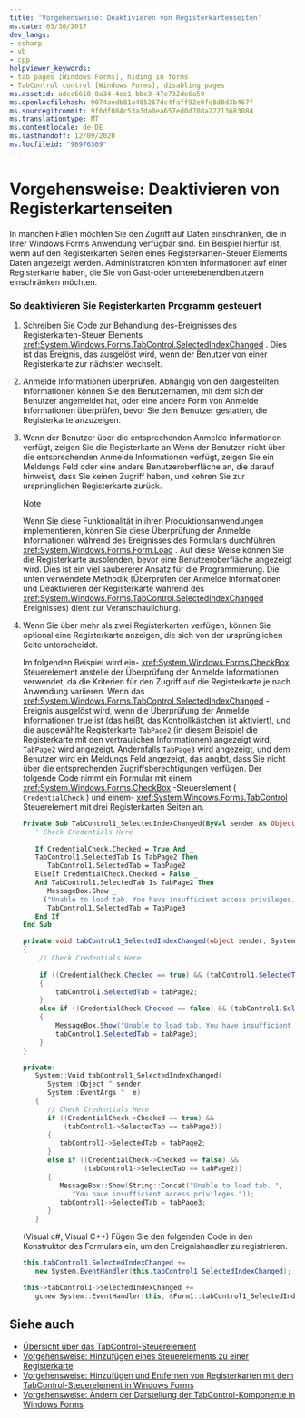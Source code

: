 ```yaml
---
title: 'Vorgehensweise: Deaktivieren von Registerkartenseiten'
ms.date: 03/30/2017
dev_langs:
- csharp
- vb
- cpp
helpviewer_keywords:
- tab pages [Windows Forms], hiding in forms
- TabControl control [Windows Forms], disabling pages
ms.assetid: adcc6618-8a34-4ee1-bbe3-47e732de6a59
ms.openlocfilehash: 9074aedb81a485267dc4faff92e0fe8d0d3b467f
ms.sourcegitcommit: 9f6df084c53a3da0ea657ed0d708a72213683084
ms.translationtype: MT
ms.contentlocale: de-DE
ms.lasthandoff: 12/09/2020
ms.locfileid: "96976309"
---
```

# <a name="how-to-disable-tab-pages"></a>Vorgehensweise: Deaktivieren von Registerkartenseiten
In manchen Fällen möchten Sie den Zugriff auf Daten einschränken, die in Ihrer Windows Forms Anwendung verfügbar sind. Ein Beispiel hierfür ist, wenn auf den Registerkarten Seiten eines Registerkarten-Steuer Elements Daten angezeigt werden. Administratoren könnten Informationen auf einer Registerkarte haben, die Sie von Gast-oder unterebenendbenutzern einschränken möchten.  
  
### <a name="to-disable-tab-pages-programmatically"></a>So deaktivieren Sie Registerkarten Programm gesteuert  
  
1. Schreiben Sie Code zur Behandlung des-Ereignisses des Registerkarten-Steuer Elements <xref:System.Windows.Forms.TabControl.SelectedIndexChanged> . Dies ist das Ereignis, das ausgelöst wird, wenn der Benutzer von einer Registerkarte zur nächsten wechselt.  
  
2. Anmelde Informationen überprüfen. Abhängig von den dargestellten Informationen können Sie den Benutzernamen, mit dem sich der Benutzer angemeldet hat, oder eine andere Form von Anmelde Informationen überprüfen, bevor Sie dem Benutzer gestatten, die Registerkarte anzuzeigen.  
  
3. Wenn der Benutzer über die entsprechenden Anmelde Informationen verfügt, zeigen Sie die Registerkarte an Wenn der Benutzer nicht über die entsprechenden Anmelde Informationen verfügt, zeigen Sie ein Meldungs Feld oder eine andere Benutzeroberfläche an, die darauf hinweist, dass Sie keinen Zugriff haben, und kehren Sie zur ursprünglichen Registerkarte zurück.  
  
    > [!NOTE]
    > Wenn Sie diese Funktionalität in ihren Produktionsanwendungen implementieren, können Sie diese Überprüfung der Anmelde Informationen während des Ereignisses des Formulars durchführen <xref:System.Windows.Forms.Form.Load> . Auf diese Weise können Sie die Registerkarte ausblenden, bevor eine Benutzeroberfläche angezeigt wird. Dies ist ein viel saubererer Ansatz für die Programmierung. Die unten verwendete Methodik (Überprüfen der Anmelde Informationen und Deaktivieren der Registerkarte während des <xref:System.Windows.Forms.TabControl.SelectedIndexChanged> Ereignisses) dient zur Veranschaulichung.  
  
4. Wenn Sie über mehr als zwei Registerkarten verfügen, können Sie optional eine Registerkarte anzeigen, die sich von der ursprünglichen Seite unterscheidet.  
  
     Im folgenden Beispiel wird ein- <xref:System.Windows.Forms.CheckBox> Steuerelement anstelle der Überprüfung der Anmelde Informationen verwendet, da die Kriterien für den Zugriff auf die Registerkarte je nach Anwendung variieren. Wenn das <xref:System.Windows.Forms.TabControl.SelectedIndexChanged> -Ereignis ausgelöst wird, wenn die Überprüfung der Anmelde Informationen true ist (das heißt, das Kontrollkästchen ist aktiviert), und die ausgewählte Registerkarte `TabPage2` (in diesem Beispiel die Registerkarte mit den vertraulichen Informationen) angezeigt wird, `TabPage2` wird angezeigt. Andernfalls `TabPage3` wird angezeigt, und dem Benutzer wird ein Meldungs Feld angezeigt, das angibt, dass Sie nicht über die entsprechenden Zugriffsberechtigungen verfügen. Der folgende Code nimmt ein Formular mit einem <xref:System.Windows.Forms.CheckBox> -Steuerelement ( `CredentialCheck` ) und einem- <xref:System.Windows.Forms.TabControl> Steuerelement mit drei Registerkarten Seiten an.  
  
    ```vb  
    Private Sub TabControl1_SelectedIndexChanged(ByVal sender As Object, ByVal e As System.EventArgs) Handles TabControl1.SelectedIndexChanged  
       ' Check Credentials Here  
  
       If CredentialCheck.Checked = True And _
       TabControl1.SelectedTab Is TabPage2 Then  
          TabControl1.SelectedTab = TabPage2  
       ElseIf CredentialCheck.Checked = False _
       And TabControl1.SelectedTab Is TabPage2 Then  
          MessageBox.Show _
         ("Unable to load tab. You have insufficient access privileges.")  
          TabControl1.SelectedTab = TabPage3  
       End If  
    End Sub  
    ```  
  
    ```csharp  
    private void tabControl1_SelectedIndexChanged(object sender, System.EventArgs e)  
    {  
        // Check Credentials Here  
  
        if ((CredentialCheck.Checked == true) && (tabControl1.SelectedTab == tabPage2))
        {  
            tabControl1.SelectedTab = tabPage2;  
        }  
        else if ((CredentialCheck.Checked == false) && (tabControl1.SelectedTab == tabPage2))  
        {  
            MessageBox.Show("Unable to load tab. You have insufficient access privileges.");  
            tabControl1.SelectedTab = tabPage3;  
        }  
    }  
    ```  
  
    ```cpp  
    private:  
       System::Void tabControl1_SelectedIndexChanged(  
          System::Object ^ sender,  
          System::EventArgs ^  e)  
       {  
          // Check Credentials Here  
          if ((CredentialCheck->Checked == true) &&  
              (tabControl1->SelectedTab == tabPage2))  
          {  
             tabControl1->SelectedTab = tabPage2;  
          }  
          else if ((CredentialCheck->Checked == false) &&  
                   (tabControl1->SelectedTab == tabPage2))  
          {  
             MessageBox::Show(String::Concat("Unable to load tab. ",  
                "You have insufficient access privileges."));  
             tabControl1->SelectedTab = tabPage3;  
          }  
       }  
    ```  
  
     (Visual c#, Visual C++) Fügen Sie den folgenden Code in den Konstruktor des Formulars ein, um den Ereignishandler zu registrieren.  
  
    ```csharp  
    this.tabControl1.SelectedIndexChanged +=
       new System.EventHandler(this.tabControl1_SelectedIndexChanged);  
    ```  
  
    ```cpp  
    this->tabControl1->SelectedIndexChanged +=  
       gcnew System::EventHandler(this, &Form1::tabControl1_SelectedIndexChanged);  
    ```  
  
## <a name="see-also"></a>Siehe auch

- [Übersicht über das TabControl-Steuerelement](tabcontrol-control-overview-windows-forms.md)
- [Vorgehensweise: Hinzufügen eines Steuerelements zu einer Registerkarte](how-to-add-a-control-to-a-tab-page.md)
- [Vorgehensweise: Hinzufügen und Entfernen von Registerkarten mit dem TabControl-Steuerelement in Windows Forms](how-to-add-and-remove-tabs-with-the-windows-forms-tabcontrol.md)
- [Vorgehensweise: Ändern der Darstellung der TabControl-Komponente in Windows Forms](how-to-change-the-appearance-of-the-windows-forms-tabcontrol.md)
